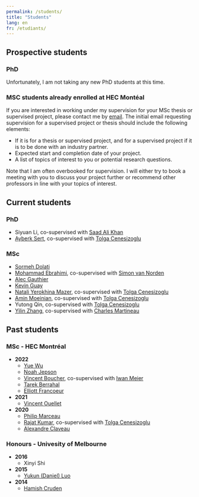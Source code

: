```yaml
---
permalink: /students/
title: "Students"
lang: en
fr: /etudiants/
---
```


## Prospective students

### PhD

Unfortunately, I am not taking any new PhD students at this time.

### MSC students already enrolled at HEC Montéal

If you are interested in working under my supervision for your MSc thesis or supervised project, please contact me by [email](mailto:vincent.3.gregoire@hec.ca?subject="Supervision"). The initial email requesting supervision for a supervised project or thesis should include the following elements:

- If it is for a thesis or supervised project, and for a supervised project if it is to be done with an industry partner.
- Expected start and completion date of your project.
- A list of topics of interest to you or potential research questions.

Note that I am often overbooked for supervision. I will either try to book a meeting with you to discuss your project further or recommend other professors in line with your topics of interest.

## Current students

### PhD

- Siyuan Li, co-supervised with [Saad Ali Khan](https://www.hec.ca/en/profs/saad-ali.khan.html)
- [Ayberk Sert](https://www.linkedin.com/in/saim-ayberk-sert-961a469a), co-supervised with [Tolga Cenesizoglu](https://www.hec.ca/en/profs/tolga.cenesizoglu.html)

### MSc

- [Sormeh Dolati](https://www.linkedin.com/in/sormeh-dolati/)
- [Mohammad Ebrahimi](https://www.linkedin.com/in/3moheb/), co-supervised with [Simon van Norden](https://www.hec.ca/en/profs/simon.van-norden.html)
- [Alec Gauthier](https://www.linkedin.com/in/alecgauthier/)
- [Kevin Guay](https://www.linkedin.com/in/kevin-guay/)
- [Natali Yerokhina Mazer](https://www.linkedin.com/in/natali-yerokhina-mazer-48542b1b0/), co-supervised with [Tolga Cenesizoglu](https://www.hec.ca/en/profs/tolga.cenesizoglu.html)
- [Amin Moeinian](https://www.linkedin.com/in/aminmoeinian/), co-supervised with [Tolga Cenesizoglu](https://www.hec.ca/en/profs/tolga.cenesizoglu.html)
- Yutong Qin, co-supervised with [Tolga Cenesizoglu](https://www.hec.ca/en/profs/tolga.cenesizoglu.html)
- [Yilin Zhang](https://www.linkedin.com/in/yilin-zhang-/), co-supervised with [Charles Martineau](http://www.charlesmartineau.com)

## Past students

### MSc - HEC Montréal

- **2022**
  - [Yue Wu](https://www.linkedin.com/in/yue-w-73257214a/)
  - [Noah Jepson](https://www.linkedin.com/in/noahjep/)
  - [Vincent Boucher](https://www.linkedin.com/in/bouchervincent/), co-supervised with [Iwan Meier](https://www.hec.ca/en/profs/iwan.meier.html)
  - [Tarek Berrahal](https://www.linkedin.com/in/tarekberrahal/)
  - [Elliott Francoeur](https://www.linkedin.com/in/elliott-francoeur/)
- **2021**
  - [Vincent Ouellet](https://www.linkedin.com/in/vincentouellet/)
- **2020**
  - [Philip Marceau](https://www.linkedin.com/in/philip-marceau-753b8a1b3/)
  - [Rajat Kumar](https://www.linkedin.com/in/rajatkumar376/), co-supervised with [Tolga Cenesizoglu](https://www.hec.ca/en/profs/tolga.cenesizoglu.html)
  - [Alexandre Claveau](https://www.linkedin.com/in/alexandre-claveau-m-sc-52b513170/)

### Honours - Univesity of Melbourne

- **2016**
  - Xinyi Shi
- **2015**
  - [Yukun (Daniel) Luo](https://www.linkedin.com/in/daniel-luo-9676b855/)
- **2014**
  - [Hamish Cruden](https://www.linkedin.com/in/hamishcruden/)
